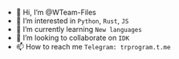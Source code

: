 - 👋 Hi, I’m @WTeam-Files
- 👀 I’m interested in ``Python``, ``Rust``, ``JS``
- 🌱 I’m currently learning ``New languages``
- 💞️ I’m looking to collaborate on ``IDK``
- 📫 How to reach me ``Telegram: trprogram.t.me ``

<!---
WTeam-Files/WTeam-Files is a ✨ special ✨ repository because its `README.md` (this file) appears on your GitHub profile.
You can click the Preview link to take a look at your changes.
--->
